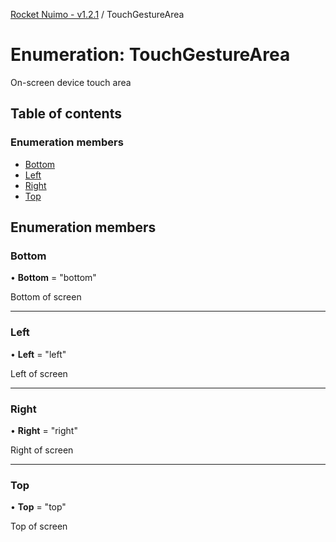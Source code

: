 [Rocket Nuimo - v1.2.1](../README.md) / TouchGestureArea

# Enumeration: TouchGestureArea

On-screen device touch area

## Table of contents

### Enumeration members

- [Bottom](touchgesturearea.md#bottom)
- [Left](touchgesturearea.md#left)
- [Right](touchgesturearea.md#right)
- [Top](touchgesturearea.md#top)

## Enumeration members

### Bottom

• **Bottom** = "bottom"

Bottom of screen

___

### Left

• **Left** = "left"

Left of screen

___

### Right

• **Right** = "right"

Right of screen

___

### Top

• **Top** = "top"

Top of screen
